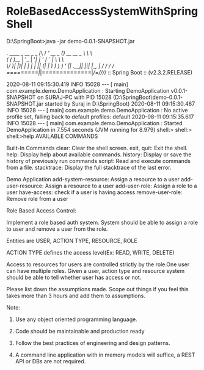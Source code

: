 # RoleBasedAccessSystemWithSpringShell

D:\SpringBoot>java -jar demo-0.0.1-SNAPSHOT.jar

  .   ____          _            __ _ _
 /\\ / ___'_ __ _ _(_)_ __  __ _ \ \ \ \
( ( )\___ | '_ | '_| | '_ \/ _` | \ \ \ \
 \\/  ___)| |_)| | | | | || (_| |  ) ) ) )
  '  |____| .__|_| |_|_| |_\__, | / / / /
 =========|_|==============|___/=/_/_/_/
 :: Spring Boot ::        (v2.3.2.RELEASE)

2020-08-11 09:15:30.419  INFO 15028 --- [           main] com.example.demo.DemoApplication         : Starting DemoApplication v0.0.1-SNAPSHOT on SURAJ-PC with PID 15028 (D:\SpringBoot\demo-0.0.1-SNAPSHOT.jar started by Suraj in D:\SpringBoot)
2020-08-11 09:15:30.467  INFO 15028 --- [           main] com.example.demo.DemoApplication         : No active profile set, falling back to default profiles: default
2020-08-11 09:15:35.617  INFO 15028 --- [           main] com.example.demo.DemoApplication         : Started DemoApplication in 7.554 seconds (JVM running for 8.979)
shell:>
shell:>
shell:>help
AVAILABLE COMMANDS

Built-In Commands
        clear: Clear the shell screen.
        exit, quit: Exit the shell.
        help: Display help about available commands.
        history: Display or save the history of previously run commands
        script: Read and execute commands from a file.
        stacktrace: Display the full stacktrace of the last error.

Demo Application
        add-system-resource: Assign a resource to a user
        add-user-resource: Assign a resource to a user
        add-user-role: Assign a role to a user
        have-access: check if a user is having access
        remove-user-role: Remove role from a user


Role Based Access Control:

Implement a role based auth system. System should be able to assign a role to user and remove a user from the role.

Entities are USER, ACTION TYPE, RESOURCE, ROLE

ACTION TYPE defines the access level(Ex: READ, WRITE, DELETE)

Access to resources for users are controlled strictly by the role.One user can have multiple roles. Given a user, action type and resource system should be able to tell whether user has access or not.



Please list down the assumptions made. Scope out things if you feel this takes more than 3 hours and add them to assumptions.

Note:

1. Use any object oriented programming language.

2. Code should be maintainable and production ready

3. Follow the best practices of engineering and design patterns.

4. A command line application with in memory models will suffice, a REST API or DBs are not required.
